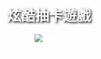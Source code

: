 <!DOCTYPE html>
<html lang="zh-TW">
<head>
<meta charset="UTF-8">
<title>炫酷抽卡遊戲</title>
<style>
  body {
    margin: 0; padding: 0;
    background-image: url('https://i.postimg.cc/BbMSWcJZ/zip-1.jpg');
    background-size: cover;
    background-position: center;
    font-family: Arial, sans-serif;
    color: #fff;
    text-align: center;
  }
  h1 { margin-top: 20px; text-shadow: 2px 2px 4px #000; }

  #introArea, #gameArea { text-align: center; }
  #gameArea { display: none; }

  .infoCard {
    width: 200px; margin: 50px auto;
    cursor: pointer;
    border-radius: 10px;
    box-shadow: 0 4px 10px rgba(0,0,0,0.3);
    transition: transform 0.3s;
  }
  .infoCard:hover { transform: scale(1.05); }

  .drawBtn {
    padding: 12px 25px; margin: 10px 5px;
    font-size: 18px; border: none; border-radius: 8px;
    background-color: #ffd700; color: #fff;
    box-shadow: 0 4px 6px rgba(0,0,0,0.2);
    cursor: pointer;
  }

  #card { 
    margin-top: 40px; 
    opacity: 0; 
    transition: all 0.6s ease; 
    cursor: pointer;
    display: inline-block;
  }
  #cardImg { 
    width: 200px; 
    border-radius:10px; 
    box-shadow:0 4px 10px rgba(0,0,0,0.2); 
    transition: transform 0.4s ease;
  }
  #cardName { font-size: 24px; margin-top: 10px; text-shadow: 1px 1px 3px #000; }

  /* 放大顯示樣式 */
  #card.fullscreen {
    position: fixed;
    top: 50%; left: 50%;
    transform: translate(-50%, -50%) scale(2);
    z-index: 999;
  }
  #backBtn {
    display: none;
    position: fixed;
    top: 20px; left: 50%;
    transform: translateX(-50%);
    padding: 10px 20px;
    font-size: 18px;
    background: #ff4500;
    border: none; border-radius: 6px;
    color: #fff; cursor: pointer;
    z-index: 1000;
  }
</style>
</head>
<body>

<h1>炫酷抽卡遊戲</h1>

<!-- 說明卡區 -->
<div id="introArea">
  <img id="introCard" class="infoCard" src="https://i.postimg.cc/MTYxRbMV/zip-2.jpg" alt="說明卡">
  <div>點擊卡片繼續</div>
</div>

<!-- 遊戲區 -->
<div id="gameArea">
  <button id="startBtn" class="drawBtn">開始遊戲</button>
  
  <div id="buttonsArea" style="margin-top:20px; display:none;">
    <button class="drawBtn" data-rarity="1">抽一星</button>
    <button class="drawBtn" data-rarity="2">抽二星</button>
    <button class="drawBtn" data-rarity="3">抽三星</button>
  </div>

  <div id="card">
    <img id="cardImg" src="" alt="">
    <div id="cardName"></div>
  </div>
</div>

<button id="backBtn">返回</button>

<script>
// --- 說明卡流程 ---
let step = 0;
const introCard = document.getElementById("introCard");
const introArea = document.getElementById("introArea");
const gameArea = document.getElementById("gameArea");
const startBtn = document.getElementById("startBtn");
const buttonsArea = document.getElementById("buttonsArea");
const cardDiv = document.getElementById("card");
const cardImg = document.getElementById("cardImg");
const cardName = document.getElementById("cardName");
const backBtn = document.getElementById("backBtn");

const introImgs = [
  "https://i.postimg.cc/MTYxRbMV/zip-2.jpg",
  "https://i.postimg.cc/RFT9fQ61/zip-3.jpg"
];

introCard.addEventListener("click", ()=>{
  step++;
  if(step < introImgs.length){
    introCard.src = introImgs[step];
  } else {
    introArea.style.display = "none";
    gameArea.style.display = "block";
  }
});

// --- 卡牌資料（示範3張一星/二星/三星，可替換成完整70張） ---
const cards = [
  {name:"一星", rarity:1, imgs:[
    "https://i.postimg.cc/jj0Cs2Qy/zip-10.jpg","https://i.postimg.cc/mrfhbkNy/zip-11.jpg","https://i.postimg.cc/HLDjpn44/zip-12.jpg"
  ]},
  {name:"二星", rarity:2, imgs:[
    "https://i.postimg.cc/bYH5gBBr/zip-24.jpg","https://i.postimg.cc/HsYhh9qj/zip-25.jpg","https://i.postimg.cc/3J8ccFsJ/zip-26.jpg"
  ]},
  {name:"三星", rarity:3, imgs:[
    "https://i.postimg.cc/SRDDhHB9/zip-49.jpg","https://i.postimg.cc/1XJJQbkV/zip-50.jpg","https://i.postimg.cc/4yBBgjD7/zip-51.jpg"
  ]}
];

// --- 開始遊戲按鈕 ---
startBtn.addEventListener("click", ()=>{
  startBtn.style.display = "none";
  buttonsArea.style.display = "block";
});

// --- 抽卡功能 ---
document.querySelectorAll(".drawBtn[data-rarity]").forEach(btn=>{
  btn.addEventListener("click", ()=>{
    const rarity = parseInt(btn.dataset.rarity);
    const card = cards.find(c => c.rarity === rarity);

    // 抽卡切換動畫
    cardDiv.style.opacity = 0;
    cardDiv.style.transform = "scale(0.5) translateY(-50px)";

    setTimeout(()=>{
      const randomImg = card.imgs[Math.floor(Math.random()*card.imgs.length)];
      cardImg.src = randomImg;
      cardName.textContent = `${card.name} - ${"⭐".repeat(card.rarity)}`;
      cardDiv.style.opacity = 1;
      cardDiv.style.transform = "scale(1) translateY(0)";
    }, 200);
  });
});

// --- 點擊放大卡牌 ---
cardDiv.addEventListener("click", ()=>{
  if(cardDiv.classList.contains("fullscreen")) return;
  cardDiv.classList.add("fullscreen");
  backBtn.style.display = "block";
});

// --- 返回抽卡界面 ---
backBtn.addEventListener("click", ()=>{
  cardDiv.classList.remove("fullscreen");
  backBtn.style.display = "none";
});
</script>

</body>
</html>